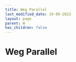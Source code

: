 ```yaml
---
title: Weg Parallel
last_modified_date: 19-09-2023
layout: page
parent: W
has_children: false
---
```


Weg Parallel
============

